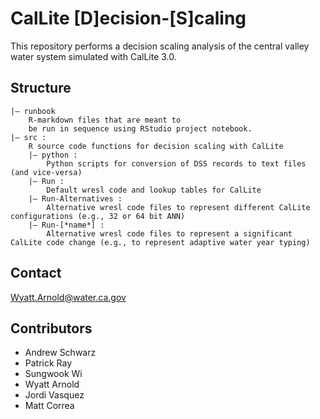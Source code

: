# CalLite [D]ecision-[S]caling

This repository performs a decision scaling analysis of the central valley water system simulated with CalLite 3.0. 

## Structure
	|— runbook
		R-markdown files that are meant to 
		be run in sequence using RStudio project notebook. 
	|— src :
		R source code functions for decision scaling with CalLite
		|— python :
			Python scripts for conversion of DSS records to text files (and vice-versa) 
		|— Run :
			Default wresl code and lookup tables for CalLite
		|— Run-Alternatives :
			Alternative wresl code files to represent different CalLite configurations (e.g., 32 or 64 bit ANN)
		|— Run-[*name*] :
			Alternative wresl code files to represent a significant CalLite code change (e.g., to represent adaptive water year typing)

## Contact
[Wyatt.Arnold@water.ca.gov](mailtto:Wyatt.Arnold@water.ca.gov)

## Contributors
- Andrew Schwarz
- Patrick Ray
- Sungwook Wi
- Wyatt Arnold
- Jordi Vasquez
- Matt Correa
